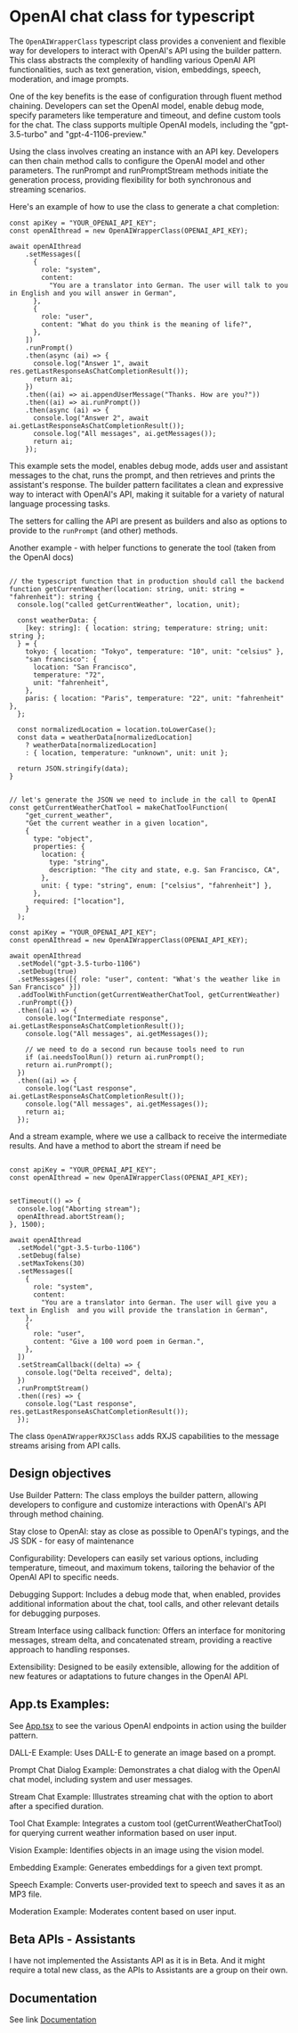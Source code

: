 # OpenAI chat class for typescript

The `OpenAIWrapperClass` typescript class provides a convenient and flexible way for developers to interact with OpenAI's API using the builder pattern. This class abstracts the complexity of handling various OpenAI API functionalities, such as text generation, vision, embeddings, speech, moderation, and image prompts.

One of the key benefits is the ease of configuration through fluent method chaining. Developers can set the OpenAI model, enable debug mode, specify parameters like temperature and timeout, and define custom tools for the chat. The class supports multiple OpenAI models, including the "gpt-3.5-turbo" and "gpt-4-1106-preview."

Using the class involves creating an instance with an API key. Developers can then chain method calls to configure the OpenAI model and other parameters. The runPrompt and runPromptStream methods initiate the generation process, providing flexibility for both synchronous and streaming scenarios.

Here's an example of how to use the class to generate a chat completion:

```
const apiKey = "YOUR_OPENAI_API_KEY";
const openAIthread = new OpenAIWrapperClass(OPENAI_API_KEY);

await openAIthread
    .setMessages([
      {
        role: "system",
        content:
          "You are a translator into German. The user will talk to you in English and you will answer in German",
      },
      {
        role: "user",
        content: "What do you think is the meaning of life?",
      },
    ])
    .runPrompt()
    .then(async (ai) => {
      console.log("Answer 1", await res.getLastResponseAsChatCompletionResult());
      return ai;
    })
    .then((ai) => ai.appendUserMessage("Thanks. How are you?"))
    .then((ai) => ai.runPrompt())
    .then(async (ai) => {
      console.log("Answer 2", await ai.getLastResponseAsChatCompletionResult());
      console.log("All messages", ai.getMessages());
      return ai;
    });
```

This example sets the model, enables debug mode, adds user and assistant messages to the chat, runs the prompt, and then retrieves and prints the assistant's response. The builder pattern facilitates a clean and expressive way to interact with OpenAI's API, making it suitable for a variety of natural language processing tasks.

The setters for calling the API are present as builders and also as options to provide to the `runPrompt` (and other) methods.

Another example - with helper functions to generate the tool (taken from the OpenAI docs)

```

// the typescript function that in production should call the backend
function getCurrentWeather(location: string, unit: string = "fahrenheit"): string {
  console.log("called getCurrentWeather", location, unit);

  const weatherData: {
    [key: string]: { location: string; temperature: string; unit: string };
  } = {
    tokyo: { location: "Tokyo", temperature: "10", unit: "celsius" },
    "san francisco": {
      location: "San Francisco",
      temperature: "72",
      unit: "fahrenheit",
    },
    paris: { location: "Paris", temperature: "22", unit: "fahrenheit" },
  };

  const normalizedLocation = location.toLowerCase();
  const data = weatherData[normalizedLocation]
    ? weatherData[normalizedLocation]
    : { location, temperature: "unknown", unit: unit };

  return JSON.stringify(data);
}


// let's generate the JSON we need to include in the call to OpenAI
const getCurrentWeatherChatTool = makeChatToolFunction(
    "get_current_weather",
    "Get the current weather in a given location",
    {
      type: "object",
      properties: {
        location: {
          type: "string",
          description: "The city and state, e.g. San Francisco, CA",
        },
        unit: { type: "string", enum: ["celsius", "fahrenheit"] },
      },
      required: ["location"],
    }
  );

const apiKey = "YOUR_OPENAI_API_KEY";
const openAIthread = new OpenAIWrapperClass(OPENAI_API_KEY);

await openAIthread
  .setModel("gpt-3.5-turbo-1106")
  .setDebug(true)
  .setMessages([{ role: "user", content: "What's the weather like in San Francisco" }])
  .addToolWithFunction(getCurrentWeatherChatTool, getCurrentWeather)
  .runPrompt({})
  .then((ai) => {
    console.log("Intermediate response", ai.getLastResponseAsChatCompletionResult());
    console.log("All messages", ai.getMessages());

    // we need to do a second run because tools need to run
    if (ai.needsToolRun()) return ai.runPrompt();
    return ai.runPrompt();
  })
  .then((ai) => {
    console.log("Last response", ai.getLastResponseAsChatCompletionResult());
    console.log("All messages", ai.getMessages());
    return ai;
  });
```

And a stream example, where we use a callback to receive the intermediate results. And have a method to abort the stream if need be

```

const apiKey = "YOUR_OPENAI_API_KEY";
const openAIthread = new OpenAIWrapperClass(OPENAI_API_KEY);


setTimeout(() => {
  console.log("Aborting stream");
  openAIthread.abortStream();
}, 1500);

await openAIthread
  .setModel("gpt-3.5-turbo-1106")
  .setDebug(false)
  .setMaxTokens(30)
  .setMessages([
    {
      role: "system",
      content:
        "You are a translator into German. The user will give you a text in English  and you will provide the translation in German",
    },
    {
      role: "user",
      content: "Give a 100 word poem in German.",
    },
  ])
  .setStreamCallback((delta) => {
    console.log("Delta received", delta);
  })
  .runPromptStream()
  .then((res) => {
    console.log("Last response", res.getLastResponseAsChatCompletionResult());
  });
```

The class `OpenAIWrapperRXJSClass` adds RXJS capabilities to the message streams arising from API calls.

## Design objectives

Use Builder Pattern: The class employs the builder pattern, allowing developers to configure and customize interactions with OpenAI's API through method chaining.

Stay close to OpenAI: stay as close as possible to OpenAI's typings, and the JS SDK - for easy of maintenance

Configurability: Developers can easily set various options, including temperature, timeout, and maximum tokens, tailoring the behavior of the OpenAI API to specific needs.

Debugging Support: Includes a debug mode that, when enabled, provides additional information about the chat, tool calls, and other relevant details for debugging purposes.

Stream Interface using callback function: Offers an interface for monitoring messages, stream delta, and concatenated stream, providing a reactive approach to handling responses.

Extensibility: Designed to be easily extensible, allowing for the addition of new features or adaptations to future changes in the OpenAI API.

## App.ts Examples:

See [App.tsx](./App.tsx) to see the various OpenAI endpoints in action using the builder pattern.

DALL-E Example:
Uses DALL-E to generate an image based on a prompt.

Prompt Chat Dialog Example:
Demonstrates a chat dialog with the OpenAI chat model, including system and user messages.

Stream Chat Example:
Illustrates streaming chat with the option to abort after a specified duration.

Tool Chat Example:
Integrates a custom tool (getCurrentWeatherChatTool) for querying current weather information based on user input.

Vision Example:
Identifies objects in an image using the vision model.

Embedding Example:
Generates embeddings for a given text prompt.

Speech Example:
Converts user-provided text to speech and saves it as an MP3 file.

Moderation Example:
Moderates content based on user input.

## Beta APIs - Assistants

I have not implemented the Assistants API as it is in Beta. And it might require a total new class, as the APIs to Assistants are a group on their own.

## Documentation

See link [Documentation](./docs)
